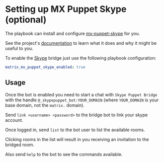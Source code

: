 # Setting up MX Puppet Skype (optional)

The playbook can install and configure
[mx-puppet-skype](https://github.com/Sorunome/mx-puppet-skype) for you.

See the project's
[documentation](https://github.com/tulir/mautrix-hangouts/wiki#usage) to learn
what it does and why it might be useful to you.

To enable the [Skype](https://www.skype.com/) bridge just use the following
playbook configuration:


```yaml
matrix_mx_puppet_skype_enabled: true
```


## Usage

Once the bot is enabled you need to start a chat with `Skype Puppet Bridge` with
the handle `@_skypepuppet_bot:YOUR_DOMAIN` (where `YOUR_DOMAIN` is your base
domain, not the `matrix.` domain).

Send `link <username> <password>` to the bridge bot to link your skype account.

Once logged in, send `list` to the bot user to list the available rooms.

Clicking rooms in the list will result in you receiving an invitation to the
bridged room.

Also send `help` to the bot to see the commands available.
